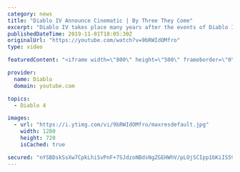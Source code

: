 ```yaml
---
category: news
title: "Diablo IV Announce Cinematic | By Three They Come"
excerpt: "Diablo IV takes place many years after the events of Diablo III, after millions have been slaughtered by the actions of the High Heavens and Burning Hells alike."
publishedDateTime: 2019-11-01T18:05:30Z
originalUrl: "https://youtube.com/watch?v=9bRWIdOMfro"
type: video

featuredContent: "<iframe width=\"800\" height=\"500\" frameborder=\"0\" src=\"https://www.youtube.com/embed/9bRWIdOMfro\" allow=\"accelerometer; autoplay; encrypted-media; gyroscope; picture-in-picture\" allowfullscreen></iframe>"

provider:
  name: Diablo
  domain: youtube.com

topics:
  - Diablo 4

images:
  - url: "https://i.ytimg.com/vi/9bRWIdOMfro/maxresdefault.jpg"
    width: 1280
    height: 720
    isCached: true

secured: "nYSBDskSsXw7CpkLhiSvPnF+7SJdzoNBdsNgZGEHWhV/pLOjSCIpp1bKiIS59M0AGiPpIdsl0KvtBrxjjTHoQzTaUmd4JIdgVihMxfEclqymYthE1s3aPtMzemVc1LgjVz8bV56YoNlrfg1DC2+J17CyE6ib00KAmOUMqVm2eU2Bnn3GOpmDvHOGhy2pHsv52GxSNyJRXOkbzeXilHM6QfCmPk1+JrX6WyEeEGm5+0aGeuyUzmS9KRLnRzKachTohcxm/H6twzZspE7j+JE6td1odA0DCc9tzZ03xiYCi7qIQmDbyt4tG9YTQL4pmfpibjkpZGKA1J5UyumFueVsaDzxqQcjlYxzZLKlTFKDTHywpYEHWq2PQphiGyyVYlHKSBULfYgHyVGSv7tZyqhOzMgW/LK9+Wh7R0U2EooAJoNigpCZMKaU2iUI+LDriG0X;TQB0VlndpsjAaY91dQgOwQ=="
---
```


